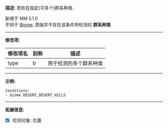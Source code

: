 **描述:** 若处在指定(可多个)群系种类.

新增于 MM 5.1.0  
不同于 [Biome](/条件/biome), 原版并不存在该条件所检测的 **群系种类**

---

**修改项:**

| 修改项名  | 别称           | 描述                      |
| --------- | -------------  | ------------------------- |
| type  | b     | 用于检测的多个群系种类 |

---

**示例:**

```
Conditions:
- biome DESERT,DESERT_HILLS
```

---

**拓展信息:**

- [x] 检测对象: 位置